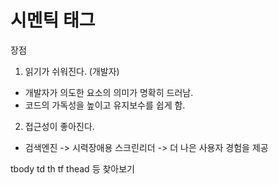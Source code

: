 # 시멘틱 태그

장점

1. 읽기가 쉬워진다. (개발자)

* 개발자가 의도한 요소의 의미가 명확히 드러남.
* 코드의 가독성을 높이고 유지보수를 쉽게 함.

2. 접근성이 좋아진다.

* 검색엔진 -> 시력장애용 스크린리더 -> 더 나은 사용자 경험을 제공



tbody td th tf thead 등 찾아보기








